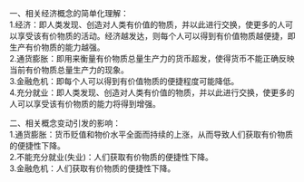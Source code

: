 
一、相关经济概念的简单化理解：  
1.经济：即人类发现、创造对人类有价值的物质，并以此进行交换，使更多的人可以享受该有价物质的活动。经济越发达，则每个人可以得到有价值物质越便捷，即生产有价物质的能力越强。  
2.通货膨胀：即用来衡量有价物质总量生产力的货币超发，使得货币不能正确反映当前有价物质总量生产力的现象。  
3.金融危机：即每个人可以得到有价值物质的便捷程度可能降低。  
4.充分就业：即人类发现、创造对人类有价值的物质，并以此进行交换，使更多的人可以享受该有价物质的能力将得到增强。  

二、相关概念变动引发的影响：  
1.通货膨胀：货币贬值和物价水平全面而持续的上涨，从而导致人们获取有价物质的便捷性下降。  
2.不能充分就业(失业)：人们获取有价物质的便捷性下降。  
3.金融危机：人们获取有价物质的便捷性下降。  